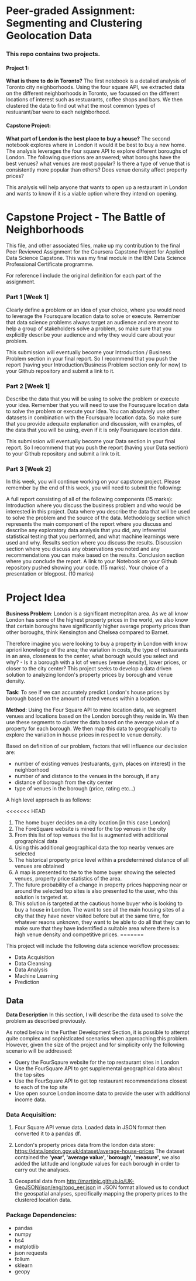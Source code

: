 # Peer-graded Assignment: Segmenting and Clustering Geolocation Data

### This repo contains two projects. 

#### Project 1:
**What is there to do in Toronto?**
The first notebook is a detailed analysis of Toronto city neighborhoods. Using the four square API, we extracted data on the different neighborhoods in Toronto, we focussed on the different locations of interest such as restuarants, coffee shops and bars. We then clustered the data to find out what the most common types of restuarant/bar were to each neighborhood. 


#### Capstone Project:
**What part of London is the best place to buy a house?**
The second notebook explores where in London it would it be best to buy a new home. The analysis leverages the four square API to explore different boroughs of London. The following questions are answered; what boroughs have the best venues? what venues are most popular? Is there a type of venue that is consistently more popular than others? Does venue density affect property prices?

This analysis will help anyone that wants to open up a restaurant in London and wants to know if it is a viable option where they intend on opening.


# Capstone Project - The Battle of Neighborhoods

This file, and other associated files, make up my contribution to the final Peer Reviewed Assignment for the Coursera Capstone Project for Applied Data Science Capstone. This was my final module in the IBM Data Science Professional Certificate programme.

For reference I include the original definition for each part of the assignment.

### Part 1 [Week 1]
Clearly define a problem or an idea of your choice, where you would need to leverage the Foursquare location data to solve or execute. Remember that data science problems always target an audience and are meant to help a group of stakeholders solve a problem, so make sure that you explicitly describe your audience and why they would care about your problem.

This submission will eventually become your Introduction / Business Problem section in your final report. So I recommend that you push the report (having your Introduction/Business Problem section only for now) to your Github repository and submit a link to it.

### Part 2 [Week 1]
Describe the data that you will be using to solve the problem or execute your idea. Remember that you will need to use the Foursquare location data to solve the problem or execute your idea. You can absolutely use other datasets in combination with the Foursquare location data. So make sure that you provide adequate explanation and discussion, with examples, of the data that you will be using, even if it is only Foursquare location data.

This submission will eventually become your Data section in your final report. So I recommend that you push the report (having your Data section) to your Github repository and submit a link to it.

### Part 3 [Week 2]
In this week, you will continue working on your capstone project. Please remember by the end of this week, you will need to submit the following:

A full report consisting of all of the following components (15 marks):
Introduction where you discuss the business problem and who would be interested in this project.
Data where you describe the data that will be used to solve the problem and the source of the data.
Methodology section which represents the main component of the report where you discuss and describe any exploratory data analysis that you did, any inferential statistical testing that you performed, and what machine learnings were used and why.
Results section where you discuss the results.
Discussion section where you discuss any observations you noted and any recommendations you can make based on the results.
Conclusion section where you conclude the report.
A link to your Notebook on your Github repository pushed showing your code. (15 marks).
Your choice of a presentation or blogpost. (10 marks)


# Project Idea

**Business Problem**: London is a significant metroplitan area. As we all know London has some of the highest property prices in the world, we also know that certain boroughs have significantly higher average property prices than other boroughs, think Kensington and Chelsea compared to Barnet. 

Therefore imagine you were looking to buy a property in London with know apriori knowledge of the area; the variation in costs, the type of restuarants in an area, closeness to the center, what borough would you select and why? - Is it a borough with a lot of venues (venue density), lower prices, or closer to the city center? This project seeks to develop a data driven solution to analyzing london's property prices by borough and venue density. 

**Task**: To see if we can accurately predict London's house prices by borough based on the amount of rated venues within a location.

**Method**: Using the Four Square API to mine location data, we segment venues and locations based on the London borough they reside in. We then use these segments to cluster the data based on the average value of a property for each borough. We then map this data to geographically to explore the variation in house prices in respect to venue density.

Based on definition of our problem, factors that will influence our decission are:
* number of existing venues (restuarants, gym, places on interest) in the neighborhood 
* number of and distance to the venues in the borough, if any
* distance of borough from the city center
* type of venues in the borough (price, rating etc...)


A high level approach is as follows:

<<<<<<< HEAD
1. The home buyer decides on a city location [in this case London]
2. The ForeSquare website is mined for the top venues in the city
3. From this list of top venues the list is augmented with additional grographical data
4. Using this additional geographical data the top nearby venues are selected
5. The historical property price level within a predetermined distance of all venues are obtained
6. A map is presented to the to the home buyer showing the selected venues, property price statistics of the area.
7. The future probability of a change in property prices happening near or around the selected top sites is also presented to the user, who this solution is targeted at.
8. This solution is targeted at the cautious home buyer who is looking to buy a house in London. The want to see all the main    housing sites of a city that they have never visited before but at the same time, for whatever reaons unknown, they want to be able to do all that they can to make sure that they have indentified a suitable area where there is a high venue density and competitive prices.
=======

This project will include the following data science workflow processes:

- Data Acquisition
- Data Cleansing
- Data Analysis
- Machine Learning
- Prediction


## Data

**Data Description**
In this section, I will describe the data used to solve the problem as described previously.

As noted below in the Further Development Section, it is possible to attempt quite complex and sophisticated scenarios when approaching this problem. However, given the size of the project and for simplicity only the following scenario will be addressed:

- Query the FourSqaure website for the top restaurant sites in London
- Use the FourSquare API to get supplemental geographical data about the top sites
- Use the FourSquare API to get top restaurant recommendations closest to each of the top site
- Use open source London income data to provide the user with additional income data.


### Data Acquisition: 

1. Four Square API venue data. Loaded data in JSON format then converted it to a pandas df.


2. London's property prices data from the london data store: https://data.london.gov.uk/dataset/average-house-prices The dataset contained the **'year', 'average value', 'borough', 'measure'**, we also added the latitude and longitude values for each borough in order to carry out the analyses. 


3. Geospatial data from http://martinjc.github.io/UK-GeoJSON/json/eng/topo_eer.json in JSON format allowed us to conduct the geospatial analyses, specifically mapping the property prices to the clustered location data.


### Package Dependencies:

- pandas
- numpy
- bs4
- matplotlib
- json requests
- folium
- sklearn
- geopy
